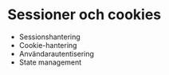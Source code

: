 # Sessioner och cookies

- Sessionshantering
- Cookie-hantering
- Användarautentisering
- State management
